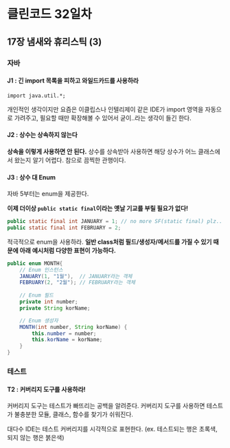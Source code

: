 # 클린코드 32일차

## 17장 냄새와 휴리스틱 (3)

### 자바

#### J1 : 긴 import 목록을 피하고 와일드카드를 사용하라

`import java.util.*;`

개인적인 생각이지만 요즘은 이클립스나 인텔리제이 같은 IDE가 import 영역을 자동으로 가려주고, 필요할 때만 확장해볼 수 있어서 굳이..라는 생각이 들긴 한다.


#### J2 : 상수는 상속하지 않는다

**상속을 이렇게 사용하면 안 된다.** 상수를 상속받아 사용하면 해당 상수가 어느 클래스에서 왔는지 알기 어렵다. 참으로 끔찍한 관행이다.

#### J3 : 상수 대 Enum

자바 5부터는 enum을 제공한다. 

**이제 더이상 `public static final`이라는 옛날 기교를 부릴 필요가 없다!**
```java
public static final int JANUARY = 1; // no more SF(static final) plz..
public static final int FEBRUARY = 2;
```

적극적으로 enum을 사용하라. **일반 class처럼 필드/생성자/메서드를 가질 수 있기 때문에 아래 예시처럼 다양한 표현이 가능하다.**

```java
public enum MONTH{
    // Enum 인스턴스
    JANUARY(1, "1월"),  // JANUARY라는 객체
    FEBRUARY(2, "2월"); // FEBRUARY라는 객체
    
    // Enum 필드
    private int number;
    private String korName; 

    // Enum 생성자
    MONTH(int number, String korName) {
        this.number = number;
        this.korName = korName;
    }
}
```

### 테스트

#### T2 : 커버리지 도구를 사용하라!
커버리지 도구는 테스트가 빠뜨리는 공백을 알려준다. 커버리지 도구를 사용하면 테스트가 불충분한 모듈, 클래스, 함수를 찾기가 쉬워진다. 

대다수 IDE는 테스트 커버리지를 시각적으로 표현한다. (ex. 테스트되는 행은 초록색, 되지 않는 행은 붉은색)